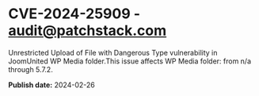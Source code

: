 # CVE-2024-25909 - audit@patchstack.com

Unrestricted Upload of File with Dangerous Type vulnerability in JoomUnited WP Media folder.This issue affects WP Media folder: from n/a through 5.7.2.



**Publish date:** 2024-02-26

